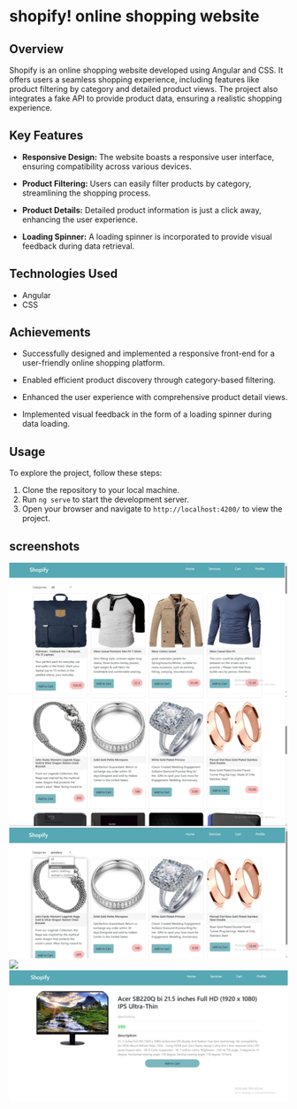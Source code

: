# shopify! online shopping website

## Overview

Shopify is an online shopping website developed using Angular and CSS. It offers users a seamless shopping experience, including features like product filtering by category and detailed product views. The project also integrates a fake API to provide product data, ensuring a realistic shopping experience.

## Key Features

- **Responsive Design:** The website boasts a responsive user interface, ensuring compatibility across various devices.

- **Product Filtering:** Users can easily filter products by category, streamlining the shopping process.

- **Product Details:** Detailed product information is just a click away, enhancing the user experience.

- **Loading Spinner:** A loading spinner is incorporated to provide visual feedback during data retrieval.

## Technologies Used

- Angular
- CSS

## Achievements

- Successfully designed and implemented a responsive front-end for a user-friendly online shopping platform.

- Enabled efficient product discovery through category-based filtering.

- Enhanced the user experience with comprehensive product detail views.

- Implemented visual feedback in the form of a loading spinner during data loading.

## Usage

To explore the project, follow these steps:

1. Clone the repository to your local machine.
2. Run `ng serve` to start the development server.
3. Open your browser and navigate to `http://localhost:4200/` to view the project.

## screenshots
<div>
  <img src="./src/assets/all-products.jpg"/>
  <img src="./src/assets/all-2.jpg"/>
  <img src="./src/assets/category.jpg"/>
  <img src="./src/assets/details-2.jpg"/>
  <img src="./src/assets/product-details.jpg"/>
</div>
